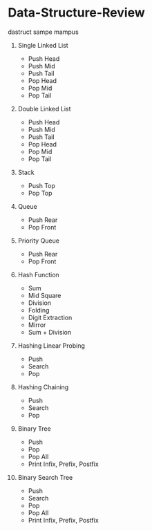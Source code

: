 # Data-Structure-Review
dastruct sampe mampus

1. Single Linked List
	- Push Head
	- Push Mid
	- Push Tail
	- Pop Head
	- Pop Mid
	- Pop Tail
  
2. Double Linked List
	- Push Head
	- Push Mid
	- Push Tail
	- Pop Head
	- Pop Mid
	- Pop Tail
  
3. Stack
	- Push Top
	- Pop Top
  
4. Queue
	- Push Rear
	- Pop Front
  
5. Priority Queue
	- Push Rear
	- Pop Front
  
6. Hash Function
	- Sum
	- Mid Square
	- Division
	- Folding
	- Digit Extraction
	- Mirror
	- Sum + Division
  
7. Hashing Linear Probing
	- Push
	- Search
	- Pop
  
8. Hashing Chaining
	- Push
	- Search
	- Pop
  
9. Binary Tree
	- Push
	- Pop
	- Pop All
	- Print Infix, Prefix, Postfix
  
10. Binary Search Tree
	- Push
	- Search
	- Pop
	- Pop All
	- Print Infix, Prefix, Postfix
